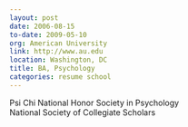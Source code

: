 ```yaml
---
layout: post
date: 2006-08-15
to-date: 2009-05-10
org: American University
link: http://www.au.edu
location: Washington, DC
title: BA, Psychology
categories: resume school
---
```


Psi Chi National Honor Society in Psychology  
National Society of Collegiate Scholars
